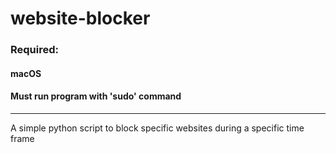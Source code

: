 # website-blocker
### Required:
#### macOS
#### Must run program with 'sudo' command
----------------------------------------------
A simple python script to block specific websites during a specific time frame 
